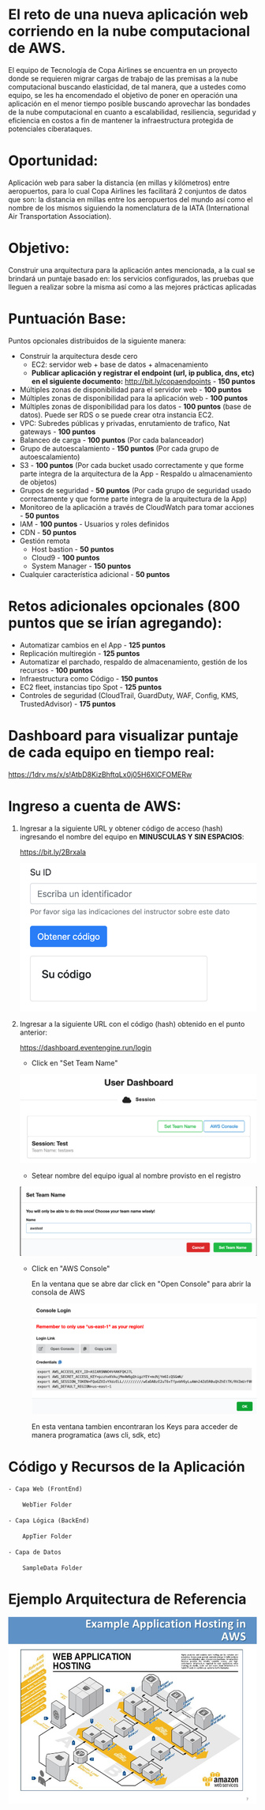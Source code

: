 # El reto de una nueva aplicación web corriendo en la nube computacional de AWS.

El equipo de Tecnología de Copa Airlines se encuentra en un proyecto donde se requieren migrar cargas de trabajo de las premisas a la nube computacional buscando elasticidad, de tal manera, que a ustedes como equipo, se les ha encomendado el objetivo de poner en operación una aplicación en el menor tiempo posible buscando aprovechar las bondades de la nube computacional en cuanto a escalabilidad, resiliencia, seguridad y eficiencia en costos a fin de mantener la infraestructura protegida de potenciales ciberataques.

# Oportunidad: 

Aplicación web para saber la distancia (en millas y kilómetros) entre aeropuertos, para lo cual Copa Airlines les facilitará 2 conjuntos de datos que son: la distancia en millas entre los aeropuertos del mundo así como el nombre de los mismos siguiendo la nomenclatura de la IATA (International Air Transportation Association).

# Objetivo: 

Construir una arquitectura para la aplicación antes mencionada, a la cual se brindará un puntaje basado en: los servicios configurados, las pruebas que lleguen a realizar sobre la misma así como a las mejores prácticas aplicadas

# Puntuación Base:

Puntos opcionales distribuidos de la siguiente manera:

- Construir la arquitectura desde cero
    - EC2: servidor web + base de datos + almacenamiento
    - **Publicar aplicación y registrar el endpoint (url, ip publica, dns, etc) en el siguiente documento:**
    http://bit.ly/copaendpoints - **150 puntos**
- Múltiples zonas de disponibilidad para el servidor web - **100 puntos**
- Múltiples zonas de disponibilidad para la aplicación web - **100 puntos**
- Múltiples zonas de disponibilidad para los datos - **100 puntos** (base de datos). Puede ser RDS o se puede crear otra instancia EC2.
- VPC: Subredes públicas y privadas, enrutamiento de trafico, Nat gateways - **100 puntos**
- Balanceo de carga - **100 puntos** (Por cada balanceador)
- Grupo de autoescalamiento - **150 puntos** (Por cada grupo de autoescalamiento)
- S3 - **100 puntos** (Por cada bucket usado correctamente y que forme parte integra de la arquitectura de la App - Respaldo u almacenamiento de objetos)
- Grupos de seguridad - **50 puntos** (Por cada grupo de seguridad usado correctamente y que forme parte integra de la arquitectura de la App)
- Monitoreo de la aplicación a través de CloudWatch para tomar acciones - **50 puntos**
- IAM - **100 puntos** - Usuarios y roles definidos
- CDN - **50 puntos**
- Gestión remota
    - Host bastion - **50 puntos**
    - Cloud9 - **100 puntos**
    - System Manager - **150 puntos**
- Cualquier característica adicional - **50 puntos**

# Retos adicionales opcionales (800 puntos que se irían agregando):

- Automatizar cambios en el App - **125 puntos**
- Replicación multiregión - **125 puntos**
- Automatizar el parchado, respaldo de almacenamiento, gestión de los recursos - **100 puntos**
- Infraestructura como Código - **150 puntos**
- EC2 fleet, instancias tipo Spot - **125 puntos**
- Controles de seguridad (CloudTrail, GuardDuty, WAF, Config, KMS, TrustedAdvisor) - **175 puntos**


# Dashboard para visualizar puntaje de cada equipo en tiempo real:

https://1drv.ms/x/s!AtbD8KizBhftqLx0j05H6XlCFOMERw

# Ingreso a cuenta de AWS:

1. Ingresar a la siguiente URL y obtener código de acceso (hash) ingresando el nombre del equipo en **MINUSCULAS Y SIN ESPACIOS**:

    https://bit.ly/2Brxala
    
    ![Codigo](/assets/Codigo.png)

2. Ingresar a la siguiente URL con el código (hash) obtenido en el punto anterior:

    https://dashboard.eventengine.run/login
    
    
    - Click en "Set Team Name"
    
    ![EventEngine1](/assets/EventEngine1.png)
    
    
    - Setear nombre del equipo igual al nombre provisto en el registro
    
     ![EventEngine2](/assets/EventEngine2.png)
     
     
    - Click en "AWS Console"
    
      En la ventana que se abre dar click en "Open Console" para abrir la consola de AWS
      
      ![EventEngine3](/assets/EventEngine3.png)
      
       En esta ventana tambien encontraran los Keys para acceder de manera programatica (aws cli, sdk, etc)
       
       
# Código y Recursos de la Aplicación

    - Capa Web (FrontEnd)
        
        WebTier Folder
        
    - Capa Lógica (BackEnd)
    
        AppTier Folder
        
    - Capa de Datos
    
        SampleData Folder
        

# Ejemplo Arquitectura de Referencia

![Arquitectura](ExampleWebAppArch.jpg)
